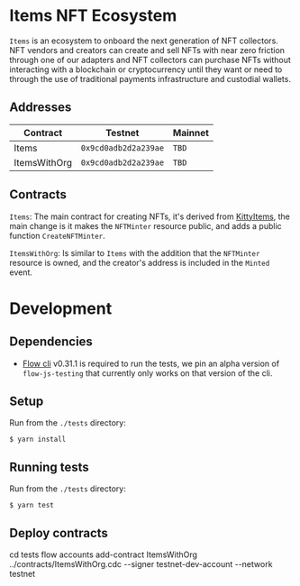 # Items NFT Ecosystem

`Items` is an ecosystem to onboard the next generation of NFT collectors. NFT
vendors and creators can create and sell NFTs with near zero friction through
one of our adapters and NFT collectors can purchase NFTs without interacting
with a blockchain or cryptocurrency until they want or need to through the use
of traditional payments infrastructure and custodial wallets.

## Addresses

| Contract     | Testnet              | Mainnet              |
|--------------|----------------------|----------------------|
| Items        | `0x9cd0adb2d2a239ae` | `TBD`                |
| ItemsWithOrg | `0x9cd0adb2d2a239ae` | `TBD`                |

## Contracts

`Items`: The main contract for creating NFTs, it's derived from
[KittyItems](https://github.com/onflow/kitty-items), the main change is it
makes the `NFTMinter` resource public, and adds a public function `CreateNFTMinter`.

`ItemsWithOrg`: Is similar to `Items` with the addition that the `NFTMinter`
resource is owned, and the creator's address is included in the `Minted` event.


# Development

## Dependencies

* [Flow cli](https://docs.onflow.org/flow-cli/install/) v0.31.1 is required to run the tests, we pin an alpha version of `flow-js-testing` that currently only works on that version of the cli.

## Setup

Run from the `./tests` directory:
```
$ yarn install
```

## Running tests

Run from the `./tests` directory:
```
$ yarn test
```


## Deploy contracts
cd tests
flow accounts add-contract ItemsWithOrg ../contracts/ItemsWithOrg.cdc --signer testnet-dev-account --network testnet
